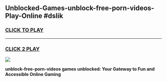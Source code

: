 
## Unblocked-Games-unblock-free-porn-videos-Play-Online #dslik
<h3>
<a href="https://news.freeplayer.one?title=unblock-free-porn-videos&ref=3">CLICK TO PLAY</a></h3>
<hr>

<h3>
<a href="https://news.freeplayer.one?title=unblock-free-porn-videos&ref=3">CLICK 2 PLAY</a>
  
</h3>

<a href="https://news.freeplayer.one?title=unblock-free-porn-videos&ref=3"><img src="https://clearcache.store/games.png"></a>


**unblock-free-porn-videos games unblocked: Your Gateway to Fun and Accessible Online Gaming**
